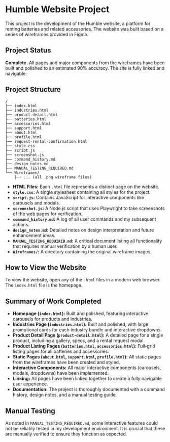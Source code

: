 # Humble Website Project

This project is the development of the Humble website, a platform for renting batteries and related accessories. The website was built based on a series of wireframes provided in Figma.

## Project Status

**Complete.** All pages and major components from the wireframes have been built and polished to an estimated 90% accuracy. The site is fully linked and navigable.

## Project Structure

```
/
├── index.html
├── industries.html
├── product-detail.html
├── batteries.html
├── accessories.html
├── support.html
├── about.html
├── profile.html
├── request-rental-confirmation.html
├── style.css
├── script.js
├── screenshot.js
├── command_history.md
├── design_notes.md
├── MANUAL_TESTING_REQUIRED.md
└── Wireframes/
    ├── ... (all .png wireframe files)
```

-   **HTML Files:** Each `.html` file represents a distinct page on the website.
-   **`style.css`:** A single stylesheet containing all styles for the project.
-   **`script.js`:** Contains JavaScript for interactive components like carousels and modals.
-   **`screenshot.js`:** A Node.js script that uses Playwright to take screenshots of the web pages for verification.
-   **`command_history.md`:** A log of all user commands and my subsequent actions.
-   **`design_notes.md`:** Detailed notes on design interpretation and future enhancement ideas.
-   **`MANUAL_TESTING_REQUIRED.md`:** A critical document listing all functionality that requires manual verification by a human user.
-   **`Wireframes/`:** A directory containing the original wireframe images.

## How to View the Website

To view the website, open any of the `.html` files in a modern web browser. The `index.html` file is the homepage.

## Summary of Work Completed

-   **Homepage (`index.html`):** Built and polished, featuring interactive carousels for products and industries.
-   **Industries Page (`industries.html`):** Built and polished, with large promotional cards for each industry bundle and interactive dropdowns.
-   **Product Detail Page (`product-detail.html`):** A detailed page for a single product, including a gallery, specs, and a rental request modal.
-   **Product Listing Pages (`batteries.html`, `accessories.html`):** Full-grid listing pages for all batteries and accessories.
-   **Static Pages (`about.html`, `support.html`, `profile.html`):** All static pages from the wireframes have been created and styled.
-   **Interactive Components:** All major interactive components (carousels, modals, dropdowns) have been implemented.
-   **Linking:** All pages have been linked together to create a fully navigable user experience.
-   **Documentation:** The project is thoroughly documented with a command history, design notes, and a manual testing guide.

## Manual Testing

As noted in `MANUAL_TESTING_REQUIRED.md`, some interactive features could not be reliably tested in my development environment. It is crucial that these are manually verified to ensure they function as expected.